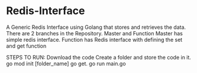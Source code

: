# Redis-Interface
A Generic Redis Interface using Golang that stores and retrieves the data.
There are 2 branches in the Repository.
Master and Function 
Master has simple redis interface.
Function has Redis interface with defining the set and get function

STEPS TO RUN:
Download the code
Create a folder and store the code in it.
go mod init [folder_name]
go get.
go run main.go
